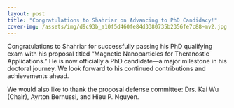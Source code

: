 ```yaml
---
layout: post
title: "Congratulations to Shahriar on Advancing to PhD Candidacy!"
cover-img: /assets/img/d9c93b_a10f5d460fe84d3380735b2356fe7c88~mv2.jpg
---
```

Congratulations to Shahriar for successfully passing his PhD qualifying exam with his proposal titled “Magnetic Nanoparticles for Theranostic Applications.” He is now officially a PhD candidate—a major milestone in his doctoral journey. We look forward to his continued contributions and achievements ahead.

  

We would also like to thank the proposal defense committee: Drs. Kai Wu (Chair), Ayrton Bernussi, and Hieu P. Nguyen.